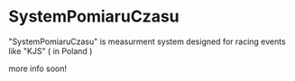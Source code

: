 # SystemPomiaruCzasu
"SystemPomiaruCzasu" is measurment system designed for racing events like "KJS" ( in Poland )

more info soon!
